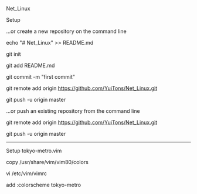 Net_Linux

Setup



…or create a new repository on the command line

echo "# Net_Linux" >> README.md

git init

git add README.md

git commit -m "first commit"

git remote add origin https://github.com/YuiTons/Net_Linux.git

git push -u origin master


…or push an existing repository from the command line

git remote add origin https://github.com/YuiTons/Net_Linux.git

git push -u origin master

------------------------------------------------------------------------

Setup tokyo-metro.vim

copy /usr/share/vim/vim80/colors

vi /etc/vim/vimrc

add :colorscheme tokyo-metro
